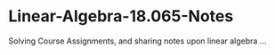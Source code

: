 # Linear-Algebra-18.065-Notes
Solving Course Assignments, and sharing notes upon linear algebra ... 
